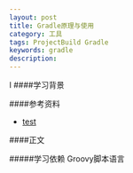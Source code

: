 ```yaml
---
layout: post
title: Gradle原理与使用
category: 工具
tags: ProjectBuild Gradle
keywords: gradle
description: 
---
```

I
####学习背景


####参考资料  

- [test](https://weibo.com)

####正文


#####学习依赖
Groovy脚本语言

